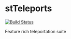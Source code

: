 # stTeleports
[![Build Status](https://ts-mc.net/jenkins/buildStatus/icon?job=stteleports)](https://ts-mc.net/jenkins/job/stteleports)

Feature rich teleportation suite
